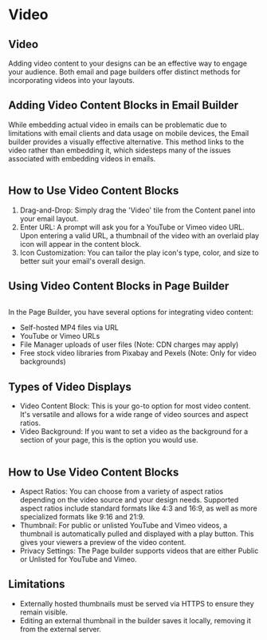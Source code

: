 # Video

## Video&#x20;

Adding video content to your designs can be an effective way to engage your audience. Both email and page builders offer distinct methods for incorporating videos into your layouts.

## Adding Video Content Blocks in Email Builder

While embedding actual video in emails can be problematic due to limitations with email clients and data usage on mobile devices, the Email builder provides a visually effective alternative. This method links to the video rather than embedding it, which sidesteps many of the issues associated with embedding videos in emails.

<figure><img src="https://lh7-eu.googleusercontent.com/Bt2T3FfnItJKhmbYkuaAl2Sz1BwpcjAKYIj9FUhTjxQR-vUhitUIVhqkSUmpkzBiZ8bAzA_vSEzK_qs-EVVmqp8EXJk_AbI8zA8a6x-A2uxXmSXkzfaYVvpIEHWeuWTIYNODD9iejcxvHX8-V5Yo_Gw" alt=""><figcaption></figcaption></figure>

## **How to Use Video Content Blocks**

1. Drag-and-Drop: Simply drag the 'Video' tile from the Content panel into your email layout.
2. Enter URL: A prompt will ask you for a YouTube or Vimeo video URL. Upon entering a valid URL, a thumbnail of the video with an overlaid play icon will appear in the content block.
3. Icon Customization: You can tailor the play icon's type, color, and size to better suit your email's overall design.

## Using Video Content Blocks in Page Builder

<figure><img src="https://lh7-eu.googleusercontent.com/PKDaZukNvF0wVgBd3Ll0o9TtWeW75HwC63PRtV8C9NNPYKx8PjOCWwmKhdIQfxW07YziP6zyZZ-RaB1te2vCTp4HkylTlXxnbY1ULirtTb-w4FXYngsy8qQIoXfDTDYm6mnbeCCkCG3liMsfdvXE6_Y" alt=""><figcaption></figcaption></figure>

In the Page Builder, you have several options for integrating video content:

* Self-hosted MP4 files via URL
* YouTube or Vimeo URLs
* File Manager uploads of user files (Note: CDN charges may apply)
* Free stock video libraries from Pixabay and Pexels (Note: Only for video backgrounds)

## **Types of Video Displays**

* Video Content Block: This is your go-to option for most video content. It's versatile and allows for a wide range of video sources and aspect ratios.
* Video Background: If you want to set a video as the background for a section of your page, this is the option you would use.

<figure><img src="https://lh7-eu.googleusercontent.com/-Eyx0QGQCBMxKlqMLvMii6X-70GoTCpbbe9sLJQYvog6NeiA2eb-4I1fTnPEcFw62Wxi0FiF3w-u3iqSbo3DMB7HA84z2TGFcWnxMKN-2md2RBHXIn7C8rx0WUYpXV58rGM1hK1okSF4aXGJN2QpHUc" alt=""><figcaption></figcaption></figure>

## **How to Use Video Content Blocks**

* Aspect Ratios: You can choose from a variety of aspect ratios depending on the video source and your design needs. Supported aspect ratios include standard formats like 4:3 and 16:9, as well as more specialized formats like 9:16 and 21:9.
* Thumbnail: For public or unlisted YouTube and Vimeo videos, a thumbnail is automatically pulled and displayed with a play button. This gives your viewers a preview of the video content.
* Privacy Settings: The Page builder supports videos that are either Public or Unlisted for YouTube and Vimeo.

## **Limitations**

* Externally hosted thumbnails must be served via HTTPS to ensure they remain visible.
* Editing an external thumbnail in the builder saves it locally, removing it from the external server.
